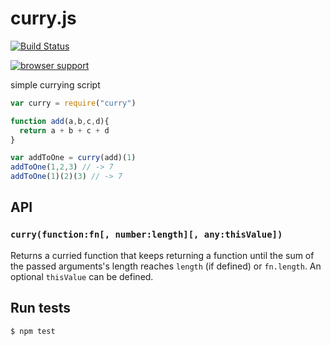 # curry.js

[![Build Status](https://travis-ci.org/bloodyowl/curry.png?branch=master)](https://travis-ci.org/bloodyowl/curry)

[![browser support](https://ci.testling.com/bloodyowl/curry.png)
](https://ci.testling.com/bloodyowl/curry)

simple currying script

```javascript
var curry = require("curry")

function add(a,b,c,d){
  return a + b + c + d
}

var addToOne = curry(add)(1)
addToOne(1,2,3) // -> 7
addToOne(1)(2)(3) // -> 7
```

## API

### `curry(function:fn[, number:length][, any:thisValue])`

Returns a curried function that keeps returning a function until the sum of the passed arguments's length reaches `length` (if defined) or `fn.length`. An optional `thisValue` can be defined. 

## Run tests

```
$ npm test
```
